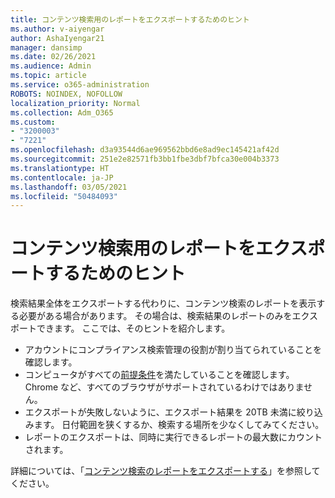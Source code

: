 ```yaml
---
title: コンテンツ検索用のレポートをエクスポートするためのヒント
ms.author: v-aiyengar
author: AshaIyengar21
manager: dansimp
ms.date: 02/26/2021
ms.audience: Admin
ms.topic: article
ms.service: o365-administration
ROBOTS: NOINDEX, NOFOLLOW
localization_priority: Normal
ms.collection: Adm_O365
ms.custom:
- "3200003"
- "7221"
ms.openlocfilehash: d3a93544d6ae969562bbd6e8ad9ec145421af42d
ms.sourcegitcommit: 251e2e82571fb3bb1fbe3dbf7bfca30e004b3373
ms.translationtype: HT
ms.contentlocale: ja-JP
ms.lasthandoff: 03/05/2021
ms.locfileid: "50484093"
---
```

# <a name="tips-for-exporting-a-report-for-content-search"></a>コンテンツ検索用のレポートをエクスポートするためのヒント

検索結果全体をエクスポートする代わりに、コンテンツ検索のレポートを表示する必要がある場合があります。 その場合は、検索結果のレポートのみをエクスポートできます。 ここでは、そのヒントを紹介します。

- アカウントにコンプライアンス検索管理の役割が割り当てられていることを確認します。
- コンピュータがすべての[前提条件](https://go.microsoft.com/fwlink/?linkid=2102407)を満たしていることを確認します。 Chrome など、すべてのブラウザがサポートされているわけではありません。
- エクスポートが失敗しないように、エクスポート結果を 20TB 未満に絞り込みます。 日付範囲を狭くするか、検索する場所を少なくしてみてください。
- レポートのエクスポートは、同時に実行できるレポートの最大数にカウントされます。

詳細については、「[コンテンツ検索のレポートをエクスポートする](https://go.microsoft.com/fwlink/?linkid=2102409)」を参照してください。